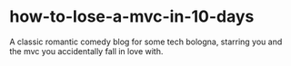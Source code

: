 # how-to-lose-a-mvc-in-10-days
A classic romantic comedy blog for some tech bologna, starring you and the mvc you accidentally fall in love with.
